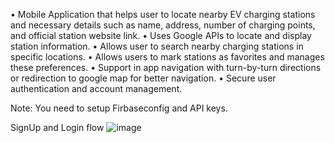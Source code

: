 •	Mobile Application that helps user to locate nearby EV charging stations and necessary details such as name, address, number of charging points, and official station website link.
•	Uses Google APIs to locate and display station information.
•	Allows user to search nearby charging stations in specific locations.
•	Allows users to mark stations as favorites and manages these preferences. 
•	Support in app navigation with turn-by-turn directions or redirection to google map for better navigation. 
•	Secure user authentication and account management. 

Note: You need to setup Firbaseconfig and API keys. 

SignUp and Login flow
![image](https://github.com/user-attachments/assets/56f53714-cae5-4d3d-98dd-83024e906074)
